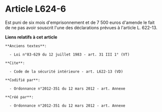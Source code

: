 # Article L624-6

Est puni de six mois d'emprisonnement et de 7 500 euros d'amende le fait de ne pas avoir souscrit l'une des déclarations
prévues à l'article L. 622-13.

**Liens relatifs à cet article**

	**Anciens textes**:

	  - Loi n°83-629 du 12 juillet 1983 - art. 31 III 1° (VT)

	**Cite**:

	  - Code de la sécurité intérieure - art. L622-13 (VD)

	**Codifié par**:

	  - Ordonnance n°2012-351 du 12 mars 2012 - art. Annexe

	**Créé par**:

	  - Ordonnance n°2012-351 du 12 mars 2012 - art. Annexe
